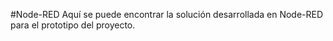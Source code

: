 #Node-RED
Aquí se puede encontrar la solución desarrollada en Node-RED para el prototipo del proyecto.
